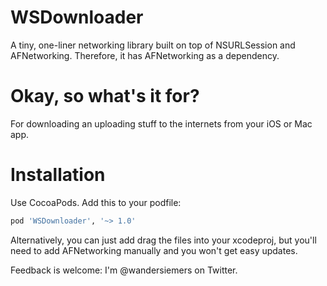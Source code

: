 WSDownloader
============

A tiny, one-liner networking library built on top of NSURLSession and AFNetworking. Therefore, it has AFNetworking as a dependency.

Okay, so what's it for?
=====
For downloading an uploading stuff to the internets from your iOS or Mac app.

Installation
=====
Use CocoaPods. Add this to your podfile:
```ruby
pod 'WSDownloader', '~> 1.0'
```

Alternatively, you can just add drag the files into your xcodeproj, but you'll need to add AFNetworking manually and you won't get easy updates.

Feedback is welcome: I'm @wandersiemers on Twitter.
